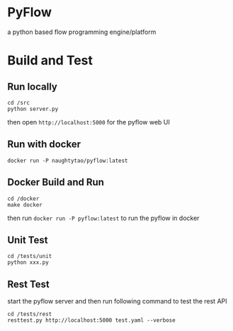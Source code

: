 # PyFlow
a python based flow programming engine/platform


# Build and Test
## Run locally
```
cd /src
python server.py
```
then open `http://localhost:5000` for the pyflow web UI

## Run with docker
```
docker run -P naughtytao/pyflow:latest
```

## Docker Build and Run
```
cd /docker
make docker
```
then run `docker run -P pyflow:latest` to run the pyflow in docker  


## Unit Test
```
cd /tests/unit
python xxx.py
```

## Rest Test
start the pyflow server and then run following command to test the rest API
```
cd /tests/rest
resttest.py http://localhost:5000 test.yaml --verbose
```